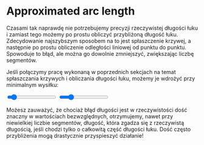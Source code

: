 # Approximated arc length

Czasami tak naprawdę nie potrzebujemy precyzji rzeczywistej długości łuku i zamiast tego możemy po prostu obliczyć przybliżoną długość łuku. Zdecydowanie najszybszym sposobem na to jest spłaszczenie krzywej, a następnie po prostu obliczenie odległości liniowej od punktu do punktu. Spowoduje to błąd, ale można go dowolnie zmniejszyć, zwiększając liczbę segmentów.

Jeśli połączymy pracę wykonaną w poprzednich sekcjach na temat spłaszczania krzywych i obliczania długości łuku, możemy je wdrożyć przy minimalnym wysiłku:

<div class="figure">

<graphics-element title="Approximate quadratic curve arc length" src="./approximate.js" data-type="quadratic">
    <input type="range" min="2" max="24" step="1" value="4" class="slide-control">
</graphics-element>

<graphics-element title="Approximate cubic curve arc length" src="./approximate.js" data-type="cubic">
    <input type="range" min="2" max="32" step="1" value="8" class="slide-control">
</graphics-element>

</div>

Możesz zauważyć, że chociaż błąd długości jest w rzeczywistości dość znaczny w wartościach bezwzględnych,
otrzymujemy, nawet przy niewielkiej liczbie segmentów, długość, która zgadza się z rzeczywistą długością, 
jeśli chodzi tylko o całkowitą część długości łuku. Dość często przybliżenia mogą drastycznie przyspieszyć działanie!
